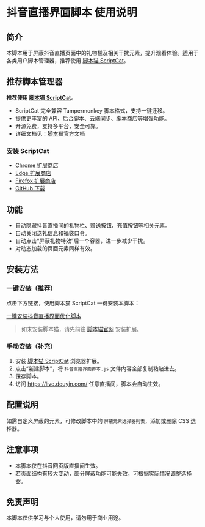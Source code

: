 # 抖音直播界面脚本 使用说明

## 简介

本脚本用于屏蔽抖音直播页面中的礼物栏及相关干扰元素，提升观看体验。适用于各类用户脚本管理器，推荐使用 [脚本猫 ScriptCat](https://scriptcat.org/)。

## 推荐脚本管理器

**推荐使用 [脚本猫 ScriptCat](https://scriptcat.org/)。**

- ScriptCat 完全兼容 Tampermonkey 脚本格式，支持一键迁移。
- 提供更丰富的 API、后台脚本、云端同步、脚本商店等增强功能。
- 开源免费，支持多平台，安全可靠。
- 详细文档见：[脚本猫官方文档](https://docs.scriptcat.org/)

### 安装 ScriptCat

- [Chrome 扩展商店](https://chrome.google.com/webstore/detail/scriptcat/ndcooeababalnlpkfedmmbbbgkljhpjf)
- [Edge 扩展商店](https://microsoftedge.microsoft.com/addons/detail/scriptcat/liilgpjgabokdklappibcjfablkpcekh)
- [Firefox 扩展商店](https://addons.mozilla.org/zh-CN/firefox/addon/scriptcat/)
- [GitHub 下载](https://github.com/scriptscat/scriptcat/releases)

## 功能

- 自动隐藏抖音直播间的礼物栏、赠送按钮、充值按钮等相关元素。
- 自动关闭送礼信息和福袋口令。
- 自动点击“屏蔽礼物特效”后一个容器，进一步减少干扰。
- 对动态加载的页面元素同样有效。

## 安装方法

### 一键安装（推荐）

点击下方链接，使用脚本猫 ScriptCat 一键安装本脚本：

[一键安装抖音直播界面优化脚本](https://github.com/fangfuzha/Douyin-Interface-Optimizer/raw/main/%E6%8A%96%E9%9F%B3%E7%9B%B4%E6%92%AD%E7%95%8C%E9%9D%A2%E8%84%9A%E6%9C%AC.user.js)

> 如未安装脚本猫，请先前往 [脚本猫官网](https://scriptcat.org/) 安装扩展。

### 手动安装（补充）

1. 安装 [脚本猫 ScriptCat](https://scriptcat.org/) 浏览器扩展。
2. 点击“新建脚本”，将 `抖音直播界面脚本.js` 文件内容全部复制粘贴进去。
3. 保存脚本。
4. 访问 https://live.douyin.com/ 任意直播间，脚本会自动生效。

## 配置说明

如需自定义屏蔽的元素，可修改脚本中的 `屏蔽元素选择器列表`，添加或删除 CSS 选择器。

## 注意事项

- 本脚本仅在抖音网页版直播间生效。
- 若页面结构有较大变动，部分屏蔽功能可能失效，可根据实际情况调整选择器。

## 免责声明

本脚本仅供学习与个人使用，请勿用于商业用途。
